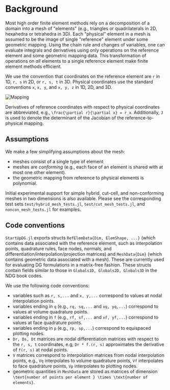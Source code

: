 # Background

Most high order finite element methods rely on a decomposition of a domain into a mesh of "elements" (e.g., triangles or quadrilaterals in 2D, hexahedra or tetrahedra in 3D). Each "physical" element in a mesh is assumed to be the image of single "reference" element under some geometric mapping. Using the chain rule and changes of variables, one can evaluate integrals and derivatives using only operations on the reference element and some geometric mapping data. This transformation of operations on _all_ elements to a single reference element make finite element methods efficient. 

We use the convention that coordinates on the reference element are ``r`` in 1D, ``r, s`` in 2D, or ``r, s, t`` in 3D. Physical coordinates use the standard conventions ``x``, ``x, y``, and ``x, y, z`` in 1D, 2D, and 3D. 

![Mapping](assets/mapping_diagram.png)

Derivatives of reference coordinates with respect to physical coordinates are abbreviated, e.g., ``\frac{\partial r}{\partial x} = r_x``. Additionally, ``J`` is used to denote the determinant of the Jacobian of the reference-to-physical mapping. 

## Assumptions

We make a few simplifying assumptions about the mesh:
* meshes consist of a single type of element
* meshes are _conforming_ (e.g., each face of an element is shared with at most one other element). 
* the geometric mapping from reference to physical elements is polynomial. 

Initial experimental support for simple hybrid, cut-cell, and non-conforming meshes in two dimensions is also available. Please see the corresponding test sets `test/hybrid_mesh_tests.jl`, `test/cut_mesh_tests.jl`, and `noncon_mesh_tests.jl` for examples. 

## Code conventions

`StartUpDG.jl` exports structs `RefElemData{Dim, ElemShape, ...}` (which contains data associated with the reference element, such as interpolation points, quadrature rules, face nodes, normals, and differentiation/interpolation/projection matrices) and `MeshData{Dim}` (which contains geometric data associated with a mesh). These are currently used for evaluating DG formulations in a matrix-free fashion. These structs contain fields similar to those in `Globals1D, Globals2D, Globals3D` in the NDG book codes. 

We use the following code conventions:
* variables such as `r, s,...` and `x, y,...` correspond to values at nodal interpolation points. 
* variables ending in `q` (e.g., `rq, sq,...` and `xq, yq,...`) correspond to values at volume quadrature points. 
* variables ending in `f` (e.g., `rf, sf,...` and `xf, yf,...`) correspond to values at face quadrature points. 
* variables ending in `p` (e.g., `rp, sp,...`) correspond to equispaced plotting nodes.
* `Dr, Ds, Dt` matrices are nodal differentiation matrices with respect to the ``r, s, t`` coordinates, e.g, `Dr * f.(r, s)` approximates the derivative of ``f(r, s)`` at nodal points. 
* `V` matrices correspond to interpolation matrices from nodal interpolation points, e.g., `Vq` interpolates to volume quadrature points, `Vf` interpolates to face quadrature points, `Vp` interpolates to plotting nodes. 
* geometric quantities in `MeshData` are stored as matrices of dimension ``\text{number of points per element } \times \text{number of elements}``.
